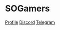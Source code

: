 <!-- _coverpage.md -->

<!-- ![logo](_media/icon.svg) -->

# SOGamers 

<!-- > A magical documentation site generator.

- Simple and lightweight
- No statically built html files
- Multiple themes -->

[Profile](http://bit.ly/SOGamersProfile)
[Discord](https://discord.gg/sogamers)
[Telegram](http://bit.ly/SOGamersChannels)
